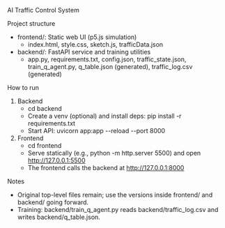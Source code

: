 AI Traffic Control System

Project structure
- frontend/: Static web UI (p5.js simulation)
  - index.html, style.css, sketch.js, trafficData.json
- backend/: FastAPI service and training utilities
  - app.py, requirements.txt, config.json, traffic_state.json, train_q_agent.py, q_table.json (generated), traffic_log.csv (generated)

How to run
1) Backend
   - cd backend
   - Create a venv (optional) and install deps: pip install -r requirements.txt
   - Start API: uvicorn app:app --reload --port 8000
2) Frontend
   - cd frontend
   - Serve statically (e.g., python -m http.server 5500) and open http://127.0.0.1:5500
   - The frontend calls the backend at http://127.0.0.1:8000

Notes
- Original top-level files remain; use the versions inside frontend/ and backend/ going forward.
- Training: backend/train_q_agent.py reads backend/traffic_log.csv and writes backend/q_table.json.
